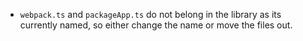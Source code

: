 * `webpack.ts` and `packageApp.ts` do not belong in the library as its currently named,
  so either change the name or move the files out.